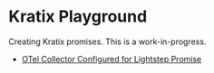 # Kratix Playground

Creating Kratix promises. This is a work-in-progress.

* [OTel Collector Configured for Lightstep Promise](otelcol-ls-promise/README.md)